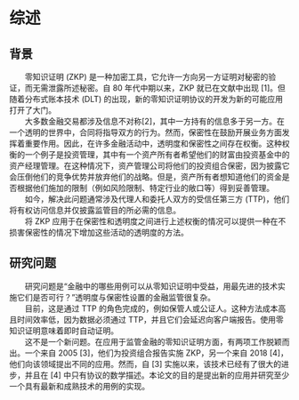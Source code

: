 # 综述
## 背景
&emsp;&emsp;零知识证明 (ZKP) 是一种加密工具，它允许一方向另一方证明对秘密的验证，而无需泄露所述秘密。自 80 年代中期以来，ZKP 就已在文献中出现 [1]。但随着分布式账本技术 (DLT) 的出现，新的零知识证明协议的开发为新的可能应用打开了大门。\
&emsp;&emsp;大多数金融交易都涉及信息不对称[2]，其中一方持有的信息多于另一方。在一个透明的世界中，合同将指导双方的行为。然而，保密性在鼓励开展业务方面发挥着重要作用。因此，在许多金融活动中，透明度和保密性之间存在权衡。这种权衡的一个例子是投资管理，其中有一个资产所有者希望他们的财富由投资基金中的资产经理管理。在这种情况下，资产管理公司将他们的投资组合保密，因为披露它会压倒他们的竞争优势并放弃他们的战略。但是，资产所有者想知道他们的资金是否根据他们施加的限制（例如风险限制、特定行业的敞口等）得到妥善管理。\
&emsp;&emsp;如今，解决此问题通常涉及代理人和委托人双方的受信任第三方 (TTP)，他们将有权访问信息并仅披露监管目的所必需的信息。\
&emsp;&emsp;将 ZKP 应用于在保密性和透明度之间进行上述权衡的情况可以提供一种在不损害保密性的情况下增加这些活动的透明度的方法。
## 研究问题
&emsp;&emsp;研究问题是“金融中的哪些用例可以从零知识证明中受益，用最先进的技术实施它们是否可行？”透明度与保密性设置的金融监管很复杂。\
&emsp;&emsp;目前，这是通过 TTP 的角色完成的，例如保管人或公证人。这种方法成本高且时间效率低，因为数据必须通过 TTP，并且它们会延迟向客户端报告。使用零知识证明意味着即时自动证明。\
&emsp;&emsp;这不是一个新问题。在应用于监管金融的零知识证明方面，有两项工作脱颖而出。一个来自 2005 [3]，他们为投资组合报告实施 ZKP，另一个来自 2018 [4]，他们向该领域提出不同的应用。然而，自 [3] 实施以来，该技术已经有了很大的进步，并且在 [4] 中只有协议的数学描述。本论文的目的是提出新的应用并研究至少一个具有最新和成熟技术的用例的实现。
